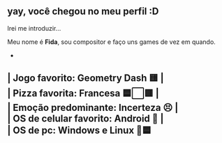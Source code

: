 ## yay, você chegou no meu perfil :D
Irei me introduzir...

Meu nome é **Fida**, sou compositor e faço uns games de vez em quando.

-
|  Jogo favorito: __Geometry Dash__ 🟨
|  
|  Pizza favorita: Francesa 🟦⬜🟥
|  
|  Emoção predominante: Incerteza 😣
|  
|  OS de celular favorito: Android 🤖
|  
|  OS de pc: Windows e Linux 🐧🟦
-
